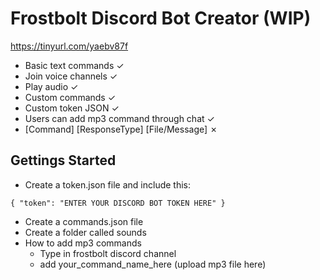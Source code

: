 # Frostbolt Discord Bot Creator (WIP)
https://tinyurl.com/yaebv87f

- Basic text commands ✓
- Join voice channels ✓
- Play audio ✓
- Custom commands ✓
- Custom token JSON ✓
- Users can add mp3 command through chat ✓
- [Command] [ResponseType] [File/Message] ✗


## Gettings Started
* Create a token.json file and include this:
```
{ "token": "ENTER YOUR DISCORD BOT TOKEN HERE" }
```

* Create a commands.json file
* Create a folder called sounds
* How to add mp3 commands
  * Type in frostbolt discord channel
  * add your_command_name_here (upload mp3 file here)

